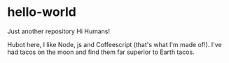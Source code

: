 # hello-world
Just another repository
Hi Humans!

Hubot here, I like Node, js and Coffeescript (that's what I'm made of!).
I've had tacos on the moon and find them far superior to Earth tacos.
